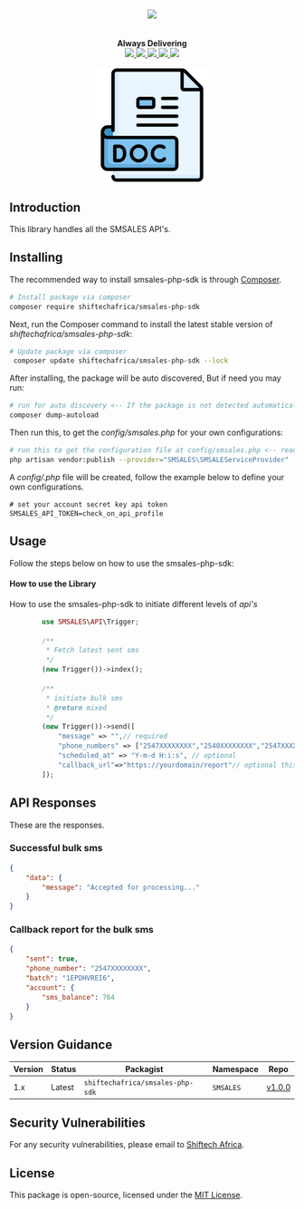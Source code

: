 # <p align="center"><a href="https://smsales.co.ke" target="_blank"><img width="200" src="https://smsales.co.ke/images/logo.png"></a></p>

<p align="center">
  <b>Always Delivering</b><br>
  <a href="https://github.com/SHIFTECH-AFRICA/smsales-php-sdk/issues">
  <img src="https://img.shields.io/github/issues/SHIFTECH-AFRICA/smsales-php-sdk.svg">
  </a>
  <a href="https://github.com/SHIFTECH-AFRICA/smsales-php-sdk/network/members">
  <img src="https://img.shields.io/github/forks/SHIFTECH-AFRICA/smsales-php-sdk.svg">
  </a>
  <a href="https://github.com/SHIFTECH-AFRICA/smsales-php-sdk/stargazers">
  <img src="https://img.shields.io/github/stars/SHIFTECH-AFRICA/smsales-php-sdk.svg">
  </a>
  <a href="https://packagist.org/packages/shiftechafrica/smsales-php-sdk">
  <img src="https://poser.pugx.org/shiftechafrica/smsales-php-sdk/v/stable">
  </a>
  <a href="https://packagist.org/packages/shiftechafrica/smsales-php-sdk">
  <img src="https://poser.pugx.org/shiftechafrica/smsales-php-sdk/downloads">
  </a>
  <br><br>
  <a href="https://docs.smsales.co.ke/"><img src="https://github.com/dev-techguy/TechGuy/blob/master/doc.png" width="200"></a>
</p>

## Introduction

This library handles all the SMSALES API's.

## Installing

The recommended way to install smsales-php-sdk is through
[Composer](http://getcomposer.org).

```bash
# Install package via composer
composer require shiftechafrica/smsales-php-sdk
```

Next, run the Composer command to install the latest stable version of *shiftechafrica/smsales-php-sdk*:

```bash
# Update package via composer
 composer update shiftechafrica/smsales-php-sdk --lock
```

After installing, the package will be auto discovered, But if need you may run:

```bash
# run for auto discovery <-- If the package is not detected automatically -->
composer dump-autoload
```

Then run this, to get the *config/smsales.php* for your own configurations:

```bash
# run this to get the configuration file at config/smsales.php <-- read through it -->
php artisan vendor:publish --provider="SMSALES\SMSALEServiceProvider"
```

A *config/.php* file will be created, follow the example below to define your own configurations.

```dotenv
# set your account secret key api token
SMSALES_API_TOKEN=check_on_api_profile
```

## Usage

Follow the steps below on how to use the smsales-php-sdk:

#### How to use the Library

How to use the smsales-php-sdk to initiate different levels of *api's*

```php
        use SMSALES\API\Trigger;
        
        /**
         * Fetch latest sent sms
         */
        (new Trigger())->index();
  
        /**
         * initiate bulk sms
         * @return mixed
         */
        (new Trigger())->send([
            "message" => "",// required
            "phone_numbers" => ["2547XXXXXXXX","2540XXXXXXXX","2547XXXXXXXX"],// required
            "scheduled_at" => "Y-m-d H:i:s", // optional
            "callback_url"=>"https://yourdomain/report"// optional this should be a POST request
        ]);
```

## API Responses

These are the responses.

### Successful bulk sms

```json
{
    "data": {
        "message": "Accepted for processing..."
    }
}
```

### Callback report for the bulk sms

```json
{
    "sent": true,
    "phone_number": "2547XXXXXXXX",
    "batch": "1EPDHVREI6",
    "account": {
        "sms_balance": 764
    }
}
```

## Version Guidance

| Version | Status | Packagist                    | Namespace | Repo                                                                         |
| ------- | ------ | ---------------------------- | --------- | ---------------------------------------------------------------------------- |
| 1.x     | Latest | `shiftechafrica/smsales-php-sdk` | `SMSALES`     | [v1.0.0](https://github.com/SHIFTECH-AFRICA/smsales-php-sdk/releases/tag/v1.0.0) |

[smsales-php-sdk-repo]: https://github.com/SHIFTECH-AFRICA/smsales-php-sdk.git

## Security Vulnerabilities

For any security vulnerabilities, please email to [Shiftech Africa](mailto:bugs@shiftech.co.ke).

## License

This package is open-source, licensed under the [MIT License](https://opensource.org/licenses/MIT).
